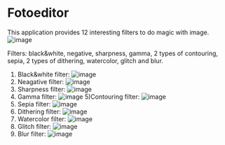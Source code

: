 # Fotoeditor
This application provides 12 interesting filters to do magic with image.
![image](https://github.com/DoHKapJleoHe/Photoeditor/assets/91648774/5fdd0755-1eec-488c-a9e6-c5a1250c02e1)

Filters: black&white, negative, sharpness, gamma, 2 types of contouring, sepia, 2 types of dithering, watercolor, glitch and blur.

1) Black&white filter:
![image](https://github.com/DoHKapJleoHe/Photoeditor/assets/91648774/4f5fa4ed-ec05-4790-b3d1-28cd973cedac)
2) Neagative filter:
![image](https://github.com/DoHKapJleoHe/Photoeditor/assets/91648774/4367b7c9-cb3f-4d4f-a37a-fe1a48c722bf)
3) Sharpness filter:
![image](https://github.com/DoHKapJleoHe/Photoeditor/assets/91648774/c0270e96-d712-4ac3-9a05-879f5503fa3c)
4) Gamma filter:
![image](https://github.com/DoHKapJleoHe/Photoeditor/assets/91648774/68acc63a-d681-4185-b9ac-d285b3fbd460)
5)Contouring filter:
![image](https://github.com/DoHKapJleoHe/Photoeditor/assets/91648774/7499a3a2-4359-4587-895f-676e802e73a9)
6) Sepia filter:
![image](https://github.com/DoHKapJleoHe/Photoeditor/assets/91648774/9570313d-d1d0-46db-995e-6dc992461ad6)
7) Dithering filter:
![image](https://github.com/DoHKapJleoHe/Photoeditor/assets/91648774/8e2ea2dc-cdf4-4918-82ad-28dcfe1ae65d)
8) Watercolor filter:
![image](https://github.com/DoHKapJleoHe/Photoeditor/assets/91648774/aa0cf1ee-9315-410c-86ec-6f066021e0cc)
9) Glitch filter:
![image](https://github.com/DoHKapJleoHe/Photoeditor/assets/91648774/479b5e1b-8fba-47f3-bdab-6f25a5bfa152)
10) Blur filter:
![image](https://github.com/DoHKapJleoHe/Photoeditor/assets/91648774/da36407d-4029-494a-87cd-d843ba2d9de8)









